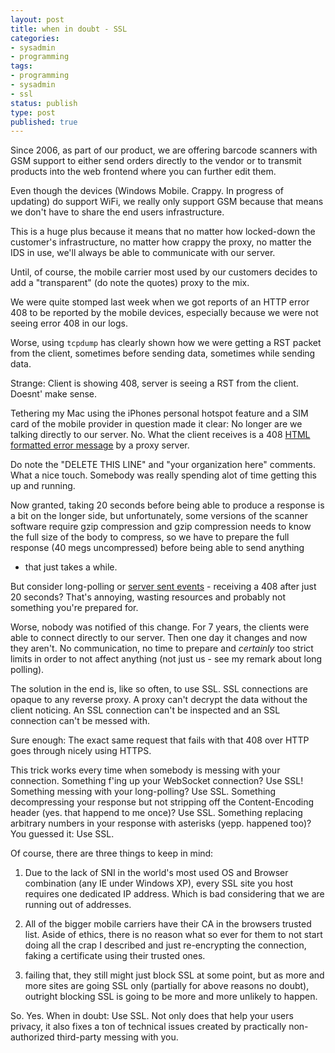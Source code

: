 ```yaml
---
layout: post
title: when in doubt - SSL
categories:
- sysadmin
- programming
tags:
- programming
- sysadmin
- ssl
status: publish
type: post
published: true
---
```


Since 2006, as part of our product, we are offering barcode scanners
with GSM support to either send orders directly to the vendor or to
transmit products into the web frontend where you can further edit them.

Even though the devices (Windows Mobile. Crappy. In progress of
updating) do support WiFi, we really only support GSM because that means we don't have to share the end users infrastructure.

This is a huge plus because it means that no matter how locked-down the
customer's infrastructure, no matter how crappy the proxy, no matter the IDS in use, we'll always be able to communicate with our server.

Until, of course, the mobile carrier most used by our customers decides
to add a "transparent" (do note the quotes) proxy to the mix.

We were quite stomped last week when we got reports of an HTTP error 408 to be reported by the mobile devices, especially because we were not seeing error 408 in our logs.

Worse, using `tcpdump` has clearly shown how we were getting a RST
packet from the client, sometimes before sending data, sometimes while
sending data.

Strange: Client is showing 408, server is seeing a RST from the client.
Doesnt' make sense.

Tethering my Mac using the iPhones personal hotspot feature and a SIM
card of the mobile provider in question made it clear: No longer are we
talking directly to our server. No. What the client receives is a 408
[HTML formatted error message](/assets/stuff/408.txt) by a proxy server.

Do note the "DELETE THIS LINE" and "your organization here" comments.
What a nice touch. Somebody was really spending alot of time getting
this up and running.

Now granted, taking 20 seconds before being able to produce a response
is a bit on the longer side, but unfortunately, some versions of the
scanner software require gzip compression and gzip compression needs to
know the full size of the body to compress, so we have to prepare the
full response (40 megs uncompressed) before being able to send anything
- that just takes a while.

But consider long-polling or [server sent events](http://dev.w3.org/html5/eventsource/) - receiving a 408 after
just 20 seconds? That's annoying, wasting resources and probably not
something you're prepared for.

Worse, nobody was notified of this change. For 7 years, the clients
were able to connect directly to our server. Then one day it changes
and now they aren't. No communication, no time to prepare and
*certainly* too strict limits in order to not affect anything (not
just us - see my remark about long polling).

The solution in the end is, like so often, to use SSL. SSL connections
are opaque to any reverse proxy. A proxy can't decrypt the data without
the client noticing. An SSL connection can't be inspected and an SSL
connection can't be messed with.

Sure enough: The exact same request that fails with that 408 over HTTP
goes through nicely using HTTPS.

This trick works every time when somebody is messing with your
connection. Something f'ing up your WebSocket connection? Use SSL!
Something messing with your long-polling? Use SSL. Something
decompressing your response but not stripping off the Content-Encoding
header (yes. that happend to me once)? Use SSL. Something replacing
arbitrary numbers in your response with asterisks (yepp. happened too)?
You guessed it: Use SSL.

Of course, there are three things to keep in mind:

1. Due to the lack of SNI in the world's most used OS and Browser
combination (any IE under Windows XP), every SSL site you host requires
one dedicated IP address. Which is bad considering that we are running
out of addresses.

2. All of the bigger mobile carriers have their CA in the browsers
trusted list. Aside of ethics, there is no reason what so ever for them
to not start doing all the crap I described and just re-encrypting the
connection, faking a certificate using their trusted ones.

3. failing that, they still might just block SSL at some point, but as
more and more sites are going SSL only (partially for above reasons no
doubt), outright blocking SSL is going to be more and more unlikely to
happen.

So. Yes. When in doubt: Use SSL. Not only does that help your users
privacy, it also fixes a ton of technical issues created by practically
non-authorized third-party messing with you.